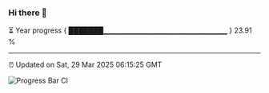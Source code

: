 ### Hi there 👋

⏳ Year progress { ███████▁▁▁▁▁▁▁▁▁▁▁▁▁▁▁▁▁▁▁▁▁▁▁ } 23.91 %

---

⏰ Updated on Sat, 29 Mar 2025 06:15:25 GMT

![Progress Bar CI](https://github.com/code-lakshay/GitHub-Actions-Demo/workflows/Progress%20Bar%20CI/badge.svg)
